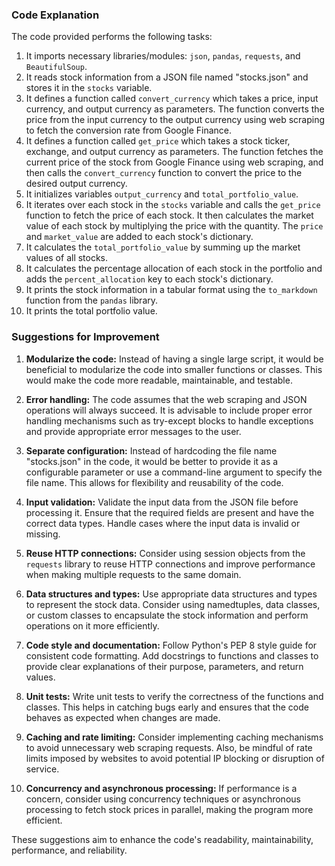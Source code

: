 ### Code Explanation

The code provided performs the following tasks:

1. It imports necessary libraries/modules: `json`, `pandas`, `requests`, and `BeautifulSoup`.
2. It reads stock information from a JSON file named "stocks.json" and stores it in the `stocks` variable.
3. It defines a function called `convert_currency` which takes a price, input currency, and output currency as parameters. The function converts the price from the input currency to the output currency using web scraping to fetch the conversion rate from Google Finance.
4. It defines a function called `get_price` which takes a stock ticker, exchange, and output currency as parameters. The function fetches the current price of the stock from Google Finance using web scraping, and then calls the `convert_currency` function to convert the price to the desired output currency.
5. It initializes variables `output_currency` and `total_portfolio_value`.
6. It iterates over each stock in the `stocks` variable and calls the `get_price` function to fetch the price of each stock. It then calculates the market value of each stock by multiplying the price with the quantity. The `price` and `market_value` are added to each stock's dictionary.
7. It calculates the `total_portfolio_value` by summing up the market values of all stocks.
8. It calculates the percentage allocation of each stock in the portfolio and adds the `percent_allocation` key to each stock's dictionary.
9. It prints the stock information in a tabular format using the `to_markdown` function from the `pandas` library.
10. It prints the total portfolio value.

### Suggestions for Improvement

1. **Modularize the code:** Instead of having a single large script, it would be beneficial to modularize the code into smaller functions or classes. This would make the code more readable, maintainable, and testable.

2. **Error handling:** The code assumes that the web scraping and JSON operations will always succeed. It is advisable to include proper error handling mechanisms such as try-except blocks to handle exceptions and provide appropriate error messages to the user.

3. **Separate configuration:** Instead of hardcoding the file name "stocks.json" in the code, it would be better to provide it as a configurable parameter or use a command-line argument to specify the file name. This allows for flexibility and reusability of the code.

4. **Input validation:** Validate the input data from the JSON file before processing it. Ensure that the required fields are present and have the correct data types. Handle cases where the input data is invalid or missing.

5. **Reuse HTTP connections:** Consider using session objects from the `requests` library to reuse HTTP connections and improve performance when making multiple requests to the same domain.

6. **Data structures and types:** Use appropriate data structures and types to represent the stock data. Consider using namedtuples, data classes, or custom classes to encapsulate the stock information and perform operations on it more efficiently.

7. **Code style and documentation:** Follow Python's PEP 8 style guide for consistent code formatting. Add docstrings to functions and classes to provide clear explanations of their purpose, parameters, and return values.

8. **Unit tests:** Write unit tests to verify the correctness of the functions and classes. This helps in catching bugs early and ensures that the code behaves as expected when changes are made.

9. **Caching and rate limiting:** Consider implementing caching mechanisms to avoid unnecessary web scraping requests. Also, be mindful of rate limits imposed by websites to avoid potential IP blocking or disruption of service.

10. **Concurrency and asynchronous processing:** If performance is a concern, consider using concurrency techniques or asynchronous processing to fetch stock prices in parallel, making the program more efficient.

These suggestions aim to enhance the code's readability, maintainability, performance, and reliability.